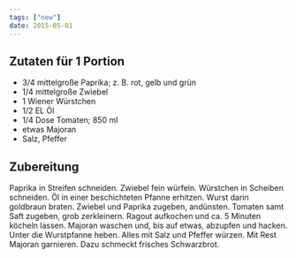 ```yaml
---
tags: ["new"]
date: 2015-05-01
---
```


## Zutaten für 1 Portion
- 3/4 mittelgroße Paprika; z. B. rot, gelb und grün
- 1/4 mittelgroße Zwiebel
- 1   Wiener Würstchen
- 1/2 EL  Öl
- 1/4 Dose  Tomaten; 850 ml
- etwas Majoran
- Salz, Pfeffer

## Zubereitung
Paprika in Streifen schneiden. Zwiebel fein würfeln. Würstchen in Scheiben schneiden. Öl in einer beschichteten Pfanne erhitzen. Wurst darin goldbraun braten. Zwiebel und Paprika zugeben, andünsten. Tomaten samt Saft zugeben, grob zerkleinern. Ragout aufkochen und ca. 5 Minuten köcheln lassen.
Majoran waschen und, bis auf etwas, abzupfen und hacken. Unter die Wurstpfanne heben. Alles mit Salz und Pfeffer würzen. Mit Rest Majoran garnieren. Dazu schmeckt frisches Schwarzbrot.
